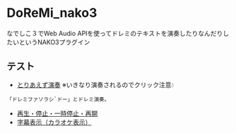 # DoReMi_nako3
なでしこ３でWeb Audio APIを使ってドレミのテキストを演奏したりなんだりしたいというNAKO3プラグイン

## テスト
- [とりあえず演奏](https://snowdrops89.github.io/DoReMi_nako3/test/test0.html)
※いきなり演奏されるのでクリック注意💧
```
「ドレミファソラシ`ドー」とドレミ演奏。
```
- [再生・停止・一時停止・再開](https://snowdrops89.github.io/DoReMi_nako3/test/test1.html)
- [字幕表示（カラオケ表示）](https://snowdrops89.github.io/DoReMi_nako3/test/test2.html)
